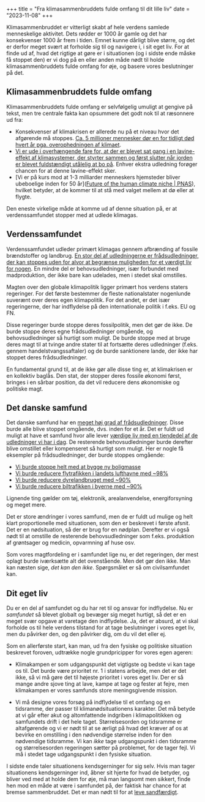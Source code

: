 +++
title = "Fra klimasammenbruddets fulde omfang til dit lille liv"
date = "2023-11-08"
+++

Klimasammenbruddet er vitterligt skabt af hele verdens samlede menneskelige aktivitet. Dets rødder er 1000 år gamle og det har konsekvenser 1000 år frem i tiden. Emnet kunne dårligt blive større, og det er derfor meget svært at forholde sig til og navigere i, i sit eget liv. For at finde ud af, hvad det rigtige at gøre er i situationen (og i sidste ende måske få stoppet den) er vi dog på en eller anden måde nødt til holde klimasammenbruddets fulde omfang for øje, og basere vores beslutninger på det.

## Klimasammenbruddets fulde omfang

Klimasammenbruddets fulde omfang er selvfølgelig umuligt at gengive på tekst, men tre centrale fakta kan opsummere det godt nok til at ræsonnere ud fra:

- Konsekvenser af klimakrisen er allerede nu på et niveau hvor det afgørende må stoppes. [Ca. 5 millioner mennesker dør en for tidligt død hvert år pga. overophedningen af klimaet](https://www.thelancet.com/journals/lanplh/article/PIIS2542-5196(21)00081-4/fulltext).
- [Vi er ude i overhængende fare for, at der er blevet sat gang i en lavine-effekt af klimasystemer, der styrter sammen og først slutter når jorden er blevet fuldstændigt utålelig at bo på](https://www.theguardian.com/science/2020/sep/19/the-tipping-points-at-the-heart-of-the-climate-crisis). Enhver ekstra udledning forøger chancen for at denne lavine-effekt sker.
- [Vi er på kurs mod at 1-3 milliarder menneskers hjemsteder bliver ubeboelige inden for 50 år]([Future of the human climate niche | PNAS](https://www.pnas.org/doi/10.1073/pnas.1910114117)), hvilket betyder, at de kommer til at stå med valget mellem at dø eller at flygte.
  

Den eneste virkelige måde at komme ud af denne situation på, er at verdenssamfundet stopper med at udlede klimagas.

## Verdenssamfundet

Verdenssamfundet udleder primært klimagas gennem afbrænding af fossile brændstoffer og landbrug. [En stor del af udledningerne er frådsudledninger, der kan stoppes uden for alvor at begrænse muligheden for et værdigt liv for nogen](https://www.cambridge.org/core/journals/british-journal-of-political-science/article/subsistence-emissions-and-climate-justice/04CA95884138FD36399DB62744453634). En mindre del er behovsudledninger, især forbundet med madproduktion, der ikke bare kan udelades, men i stedet skal omstilles.

Magten over den globale klimapolitik ligger primært hos verdens staters regeringer. For det første bestemmer de fleste nationalstater nogenlunde suverænt over deres egen klimapolitik. For det andet, er det især regeringerne, der har indflydelse på den internationale politik i f.eks. EU og FN.

Disse regeringer burde stoppe deres fossilpolitik, men det gør de ikke. De burde stoppe deres egne frådsudledninger omgående, og behovsudledninger så hurtigt som muligt. De burde stoppe med at bruge deres magt til at tvinge andre stater til at fortsætte deres udledninger (f.eks. gennem handelstvangssaftaler) og de burde sanktionere lande, der ikke har stoppet deres frådsudledninger.

En fundamental grund til, at de ikke gør alle disse ting er, at klimakrisen er en kollektiv baglås. Den stat, der stopper deres fossile økonomi først, bringes i en sårbar position, da det vil reducere dens økonomiske og politiske magt.

## Det danske samfund

Det danske samfund har en [meget høj grad af frådsudledninger](https://concito.dk/udgivelser/danmarks-globale-forbrugsudledninger). Disse burde alle blive stoppet omgående, dvs. inden for et år. Det er fuldt ud muligt at have et samfund hvor alle lever [værdige liv med en tiendedel af de udledninger vi har i dag](https://hotorcool.org/1-5-degree-lifestyles-report/). De resterende behovsudledninger burde derefter blive omstillet eller kompenseret så hurtigt som muligt. Her er nogle få eksempler på frådsudledninger, der burde stoppes omgående:

- [Vi burde stoppe helt med at bygge ny boligmasse](https://politiken.dk/podcast/den_levende/art9514727/BYGGESTOP-Arkitekterne-g%C3%B8r-CO2-opr%C3%B8r)
- [Vi burde reducere flytrafikken i landets lufthavne med ~98%](https://www.cph.dk/om-cph/investorer/trafikstatistik/2020/4/cph%20trafik%20for%20marts%202020)
- [Vi burde reducere dyrelandbruget med ~90%](https://www.copenhageneconomics.com/dyn/resources/Publication/publicationPDF/7/387/1485953578/copenhagen-economics-2016-dansk-landbrugs-drivhusgasudledning-og-produktion.pdf)
- [Vi burde reducere biltrafikken i byerne med ~90%](https://volksentscheid-berlin-autofrei.de/warum.php?lang=en#klima)

Lignende ting gælder om tøj, elektronik, arealanvendelse, energiforsyning og meget mere.

Det er store ændringer i vores samfund, men de er fuldt ud mulige og helt klart proportionelle med situationen, som den er beskrevet i første afsnit. Det er en nødsituation, så der er brug for en nødplan. Derefter er vi også nødt til at omstille de resterende behovsudledninger som f.eks. produktion af grøntsager og medicin, opvarmning af huse osv.

Som vores magtfordeling er i samfundet lige nu, er det regeringen, der mest oplagt burde iværksætte alt det ovenstående. Men det gør den ikke. Man kan næsten sige, *det kan den ikke*. Spørgsmålet er så om civilsamfundet kan.

## Dit eget liv

Du er en del af samfundet og du har ret til og ansvar for indflydelse. Nu er *samfundet* så blevet globalt og bevæger sig meget hurtigt, så det er en meget svær opgave at varetage den indflydelse. Ja, det er absurd, at vi skal forholde os til hele verdens tilstand for at tage beslutninger i vores eget liv, men du påvirker den, og den påvirker dig, om du vil det eller ej.

Som en allerførste start, kan man, ud fra den fysiske og politiske situation beskrevet foroven, udtrække nogle grundpricipper for vores egen ageren:

- Klimakampen er som udgangspunkt det vigtigste og bedste vi kan tage os til. Det burde være prioritet nr. 1 i statens arbejde, men det er det ikke, så vi må gøre det til højeste prioritet i vores eget liv. Der er så mange andre sjove ting at lave, kampe at tage og fester at fejre, men klimakampen er vores samfunds store meningsgivende mission.
  
- Vi må designe vores forsøg på indflydelse til et omfang og en tidsramme, der passer til klimanødsituationens karakter. Det må betyde at vi går efter akut og altomfattende indgriben i klimapolitikken og samfundets drift i det hele taget. Størrelsesorden og tidsramme er altafgørende og vi er nødt til at se ærligt på hvad det kræver af os at bevirke en omstilling i den nødvendige størrelse inden for den nødvendige tidsramme. Vi kan *ikke* tage udgangspunkt i den tidsramme og størrelsesorden regeringen sætter på problemet, for de tager fejl. Vi må i stedet tage udgangspunkt i den fysiske situation.
  
I sidste ende taler situationens kendsgerninger for sig selv. Hvis man tager situationens kendsgerninger ind, åbner sit hjerte for hvad de betyder, og bliver ved med at holde dem for øje, må man langsomt men sikkert, finde hen mod en måde at være i samfundet på, der faktisk har chance for at bremse sammenbruddet. Det er man nødt til for at [leve sandfærdigt](https://archive.org/details/vaclavhavellivin00have/page/n7/mode/2up).